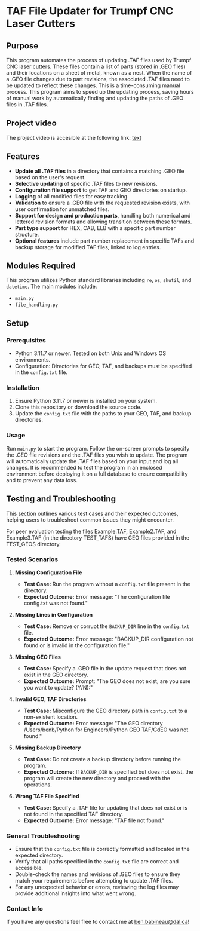 # TAF File Updater for Trumpf CNC Laser Cutters

## Purpose

This program automates the process of updating .TAF files used by Trumpf CNC laser cutters. These files contain a list of parts (stored in .GEO files) and their locations on a sheet of metal, known as a nest. When the name of a .GEO file changes due to part revisions, the associated .TAF files need to be updated to reflect these changes. This is a time-consuming manual process. This program aims to speed up the updating process, saving hours of manual work by automatically finding and updating the paths of .GEO files in .TAF files.

## Project video

The project video is accesible at the following link:
[text](https://drive.google.com/file/d/1WFt3TDTAFl8Jq0j9CZuuLbqSYM-E8JTE/view?usp=sharing)

## Features

- **Update all .TAF files** in a directory that contains a matching .GEO file based on the user's request.
- **Selective updating** of specific .TAF files to new revisions.
- **Configuration file support** to get TAF and GEO directories on startup.
- **Logging** of all modified files for easy tracking.
- **Validation** to ensure a .GEO file with the requested revision exists, with user confirmation for unmatched files.
- **Support for design and production parts**, handling both numerical and lettered revision formats and allowing transition between these formats.
- **Part type support** for HEX, CAB, ELB with a specific part number structure.
- **Optional features** include part number replacement in specific TAFs and backup storage for modified TAF files, linked to log entries.

## Modules Required

This program utilizes Python standard libraries including `re`, `os`, `shutil`, and `datetime`. The main modules include:

- `main.py`
- `file_handling.py`

## Setup

### Prerequisites

- Python 3.11.7 or newer. Tested on both Unix and Windows OS environments.
- Configuration: Directories for GEO, TAF, and backups must be specified in the `config.txt` file.

### Installation

1. Ensure Python 3.11.7 or newer is installed on your system.
2. Clone this repository or download the source code.
3. Update the `config.txt` file with the paths to your GEO, TAF, and backup directories.

### Usage

Run `main.py` to start the program. Follow the on-screen prompts to specify the .GEO file revisions and the .TAF files you wish to update. The program will automatically update the .TAF files based on your input and log all changes.
It is recommended to test the program in an enclosed environment before deploying it on a full database to ensure compatibility and to prevent any data loss.

## Testing and Troubleshooting

This section outlines various test cases and their expected outcomes, helping users to troubleshoot common issues they might encounter.

For peer evaluation testing the files Example.TAF, Example2.TAF, and Example3.TAF (in the directory TEST_TAFS) have GEO files provided in the TEST_GEOS directory.

### Tested Scenarios

1. **Missing Configuration File**
   
   - **Test Case:** Run the program without a `config.txt` file present in the directory.
   - **Expected Outcome:** Error message: "The configuration file config.txt was not found."

2. **Missing Lines in Configuration**
   
   - **Test Case:** Remove or corrupt the `BACKUP_DIR` line in the `config.txt` file.
   - **Expected Outcome:** Error message: "BACKUP_DIR configuration not found or is invalid in the configuration file."

3. **Missing GEO Files**
   
   - **Test Case:** Specify a .GEO file in the update request that does not exist in the GEO directory.
   - **Expected Outcome:** Prompt: "The GEO does not exist, are you sure you want to update? (Y/N):"

4. **Invalid GEO, TAF Directories**
   
   - **Test Case:** Misconfigure the GEO directory path in `config.txt` to a non-existent location.
   - **Expected Outcome:** Error message: "The GEO directory /Users/benb/Python for Engineers/Python GEO TAF/GdEO was not found."

5. **Missing Backup Directory**
   
   - **Test Case:** Do not create a backup directory before running the program.
   - **Expected Outcome:** If `BACKUP_DIR` is specified but does not exist, the program will create the new directory and proceed with the operations.

6. **Wrong TAF File Specified**
   
   - **Test Case:** Specify a .TAF file for updating that does not exist or is not found in the specified TAF directory.
   - **Expected Outcome:** Error message: "TAF file not found."

### General Troubleshooting

- Ensure that the `config.txt` file is correctly formatted and located in the expected directory.
- Verify that all paths specified in the `config.txt` file are correct and accessible.
- Double-check the names and revisions of .GEO files to ensure they match your requirements before attempting to update .TAF files.
- For any unexpected behavior or errors, reviewing the log files may provide additional insights into what went wrong.

### Contact Info

If you have any questions feel free to contact me at ben.babineau@dal.ca!